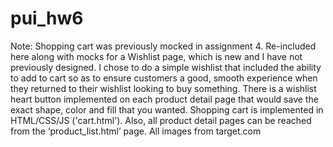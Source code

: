 # pui_hw6

Note: Shopping cart was previously mocked in assignment 4. Re-included here along with mocks for a Wishlist page, which is new and I have not previously designed. I chose to do a simple wishlist that included the ability to add to cart so as to ensure customers a good, smooth experience when they returned to their wishlist looking to buy something. There is a wishlist heart button implemented on each product detail page that would save the exact shape, color and fill that you wanted.
Shopping cart is implemented in HTML/CSS/JS ('cart.html'). 
Also, all product detail pages can be reached from the ‘product_list.html’ page.
All images from target.com
